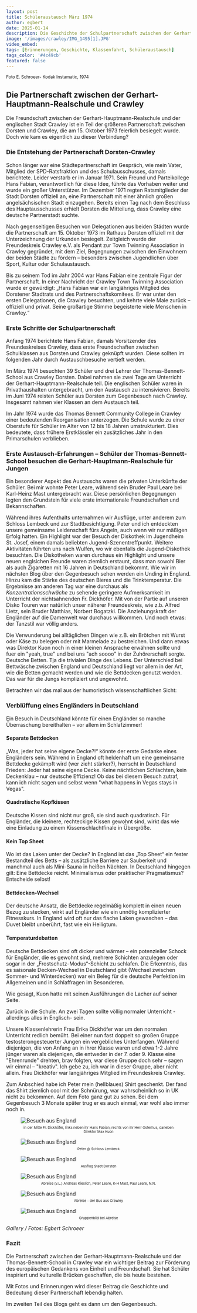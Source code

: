 ```yaml
---
layout: post
title: Schüleraustausch März 1974
author: egbert
date: 2025-01-14
description: Die Geschichte der Schulpartnerschaft zwischen der Gerhart-Hauptmann-Realschule in Dorsten und der Thomas-Bennett-School in Crawley, England.
image: '/images/crawley/IMG_1495[1].JPG'
video_embed: 
tags: [Erinnerungen, Geschichte, Klassenfahrt, Schüleraustausch]
tags_color: '#4c49cb'
featured: false
---
```


<small> Foto E. Schroeer- Kodak Instamatic, 1974 </small>


## Die Partnerschaft zwischen der Gerhart-Hauptmann-Realschule und Crawley

Die Freundschaft zwischen der Gerhart-Hauptmann-Realschule und der englischen Stadt Crawley ist ein Teil der größeren Partnerschaft zwischen Dorsten und Crawley, die am 15. Oktober 1973 feierlich besiegelt wurde. Doch wie kam es eigentlich zu dieser Verbindung?

### Die Entstehung der Partnerschaft Dorsten-Crawley

Schon länger war eine Städtepartnerschaft im Gespräch, wie mein Vater, Mitglied der SPD-Ratsfraktion und des Schulausschusses, damals berichtete. Leider verstarb er im Januar 1971. Sein Freund und Parteikollege Hans Fabian, verantwortlich für diese Idee, führte das Vorhaben weiter und wurde ein großer Unterstützer. Im Dezember 1971 regten Ratsmitglieder der Stadt Dorsten offiziell an, eine Partnerschaft mit einer ähnlich großen angelsächsischen Stadt einzugehen. Bereits einen Tag nach dem Beschluss des Hauptausschusses erhielt Dorsten die Mitteilung, dass Crawley eine deutsche Partnerstadt suchte.

Nach gegenseitigen Besuchen von Delegationen aus beiden Städten wurde die Partnerschaft am 15. Oktober 1973 im Rathaus Dorsten offiziell mit der Unterzeichnung der Urkunden besiegelt. Zeitgleich wurde der Freundeskreis Crawley e.V. als Pendant zur Town Twinning Association in Crawley gegründet, mit dem Ziel, Begegnungen zwischen den Einwohnern der beiden Städte zu fördern – besonders zwischen Jugendlichen über Sport, Kultur oder Schulaustausch.

Bis zu seinem Tod im Jahr 2004 war Hans Fabian eine zentrale Figur der Partnerschaft. In einer Nachricht der Crawley Town Twinning Association wurde er gewürdigt: „Hans Fabian war ein langjähriges Mitglied des Dorstener Stadtrats und des Partnerschaftskomitees. Er war unter den ersten Delegationen, die Crawley besuchten, und kehrte viele Male zurück – offiziell und privat. Seine großartige Stimme begeisterte viele Menschen in Crawley.“

### Erste Schritte der Schulpartnerschaft

Anfang 1974 berichtete Hans Fabian, damals Vorsitzender des Freundeskreises Crawley, dass erste Freundschaften zwischen Schulklassen aus Dorsten und Crawley geknüpft wurden. Diese sollten im folgenden Jahr durch Austauschbesuche vertieft werden.

Im März 1974 besuchten 39 Schüler und drei Lehrer der Thomas-Bennett-School aus Crawley Dorsten. Dabei nahmen sie zwei Tage am Unterricht der Gerhart-Hauptmann-Realschule teil. Die englischen Schüler waren in Privathaushalten untergebracht, um den Austausch zu intensivieren. Bereits im Juni 1974 reisten Schüler aus Dorsten zum Gegenbesuch nach Crawley. Insgesamt nahmen vier Klassen an dem Austausch teil.

Im Jahr 1974 wurde das Thomas Bennett Community College in Crawley einer bedeutenden Reorganisation unterzogen. Die Schule wurde zu einer Oberstufe für Schüler im Alter von 12 bis 18 Jahren umstrukturiert. Dies bedeutete, dass frühere Erstklässler ein zusätzliches Jahr in den Primarschulen verblieben.

### Erste Austausch-Erfahrungen – Schüler der Thomas-Bennett-School besuchen die Gerhart-Hauptmann-Realschule für Jungen

Ein besonderer Aspekt des Austauschs waren die privaten Unterkünfte der Schüler. Bei mir wohnte Peter Leare, während sein Bruder Paul Leare bei Karl-Heinz Mast untergebracht war. Diese persönlichen Begegnungen legten den Grundstein für viele erste internationale Freundschaften und Bekannschaften.

Während ihres Aufenthalts unternahmen wir Ausflüge, unter anderem zum Schloss Lembeck und zur Stadtbesichtigung. Peter und ich entdeckten unsere gemeinsame Leidenschaft fürs Angeln, auch wenn wir nur mäßigen Erfolg hatten. Ein Highlight war der Besuch der Diskothek im Jugendheim St. Josef, einem damals beliebten Jugend-Szenentreffpunkt. Weitere Aktivitäten führten uns nach Wulfen, wo wir ebenfalls die Jugend-Diskothek besuchten.
Die Diskotheken waren durchaus ein Highlight und unsere neuen englsichen Freunde waren ziemlich erstaunt, dass man sowohl Bier als auch Zigaretten mit 16 Jahren in Deutschland bekommt.
Wie wir im nächsten Blog über den Gegenbesuch sehen werden ein Unding in England. Hinzu kam die Stärke des deutschen Bieres und die Trinktemperatur.
Die Ergebnisse am anderen Tag war eine durchaus als *Konzentrationsschwäche* zu sehende geringere Aufmerksamkeit im Unterricht der nichtsahnenden Fr. Dickhöfer.
Mit von der Partie auf unseren Disko Touren war natürlich unser näherer Freundeskreis, wie z.b. Alfred Lietz, sein Bruder Matthias, Norbert Bogatzki.
Die Anziehungskraft der Engländer auf die Damenwelt war durchaus willkommen.
Und noch etwas: der Tanzstil war völlig anders.

Die Verwunderung bei alltäglichen Dingen wie z.B. ein Brötchen mit Wurst oder Käse zu belegen oder mit Marmelade zu bestreichen. 
Und dann etwas was Direktor Kuon noch in einer kleinen Ansprache erwähnen sollte und fuer ein "yeah, true" und bei uns "ach soooo" in der Zuhörerschaft sorgte.
Deutsche Betten. Tja die trivialen Dinge des Lebens.
Der Unterschied bei Bettwäsche zwischen England und Deutschland liegt vor allem in der Art, wie die Betten gemacht werden und wie die Bettdecken genutzt werden.
Das war für die Jungs kompliziert und ungewohnt.

Betrachten wir das mal aus der humoristisch wissenschaftlichen Sicht:

### Verblüffung eines Engländers in Deutschland

Ein Besuch in Deutschland könnte für einen Engländer so manche Überraschung bereithalten – vor allem im Schlafzimmer!

#### Separate Bettdecken  
„Was, jeder hat seine eigene Decke?!“ könnte der erste Gedanke eines Engländers sein. Während in England oft heldenhaft um eine gemeinsame Bettdecke gekämpft wird (wer zieht stärker?), herrscht in Deutschland Frieden: Jeder hat seine eigene Decke. Keine nächtlichen Schlachten, kein Deckenklau – nur deutsche Effizienz!
Ob das bei diesem Besuch zutraf, kann ich nicht sagen und selbst wenn "what happens in Vegas stays in Vegas".

#### Quadratische Kopfkissen  
Deutsche Kissen sind nicht nur groß, sie sind auch quadratisch. Für Engländer, die kleinere, rechteckige Kissen gewohnt sind, wirkt das wie eine Einladung zu einem Kissenschlachtfinale in Übergröße.

#### Kein Top Sheet  
Wo ist das Laken unter der Decke? In England ist das „Top Sheet“ ein fester Bestandteil des Betts – als zusätzliche Barriere zur Sauberkeit und manchmal auch als Mini-Sauna in heißen Nächten. In Deutschland hingegen gilt: Eine Bettdecke reicht. Minimalismus oder praktischer Pragmatismus? Entscheide selbst!

#### Bettdecken-Wechsel  
Der deutsche Ansatz, die Bettdecke regelmäßig komplett in einen neuen Bezug zu stecken, wirkt auf Engländer wie ein unnötig komplizierter Fitnesskurs. In England wird oft nur das flache Laken gewaschen – das Duvet bleibt unberührt, fast wie ein Heiligtum.

#### Temperaturdebatten
Deutsche Bettdecken sind oft dicker und wärmer – ein potenzieller Schock für Engländer, die es gewohnt sind, mehrere Schichten anzulegen oder sogar in der „Frostschutz-Modus“-Schicht zu schlafen.
Die Erkenntnis, das es saisonale Decken-Wechsel in Deutschland gibt (Wechsel zwischen Sommer- und Winterdecken) war ein Beleg für die deutsche Perfektion im Allgemeinen und in Schlaffragen im Besonderen.

Wie gesagt, Kuon hatte mit seinen Ausführungen die Lacher auf seiner Seite.

Zurück in die Schule. An zwei Tagen sollte völlig normaler Unterricht - allerdings alles in Englisch- sein.

Unsere Klassenlehrerin Frau Erika Dickhöfer war um den normalen Unterricht redlich bemüht. Bei einer nun fast doppelt so großen Gruppe testosterongesteuerter Jungen ein vergebliches Unterfangen. Während diejenigen, die von Anfang an in ihrer Klasse waren und etwa 1-2 Jahre jünger waren als diejenigen, die entweder in der 7. oder 9. Klasse eine "Ehrenrunde" drehten, brav folgten, war diese Gruppe doch sehr – sagen wir einmal – "kreativ". Ich gebe zu, ich war in dieser Gruppe, aber nicht allein.
Frau Dickhöfer war langjähriges Mitglied im Freundeskreis Crawley.

Zum Anbschied habe ich Peter mein (hellblaues) Shirt geschenkt. Der fand das Shirt ziemlich cool mit der Schnürung, war wahrscheinlich so in UK nicht zu bekommen. Auf dem Foto ganz gut zu sehen.
Bei dem Gegenbesuch 3 Monate später trug er es auch einmal, war wohl also immer noch in.

<div class="gallery-box">
  <div class="gallery gallery--post">
    <figure>
      <img src="/images/Crawley/IMG_1531[1] edited.JPG" loading="lazy" alt="Besuch aus England">
      <figcaption style="text-align: center; font-size: 0.8em; margin-top: 5px;"><small>in der Mitte Fr. Dickhöfer, links neben ihr Hans Fabian, rechts von ihr Herr Osterhus, daneben Direktor Max Kuon</small></figcaption>
    </figure>
    <figure>
      <img src="/images/Crawley/IMG_1524[1] edited.jpg" loading="lazy" alt="Besuch aus England">
      <figcaption style="text-align: center; font-size: 0.8em; margin-top: 5px;"><small>Peter @ Schloss Lembeck</small></figcaption>
    </figure>
    <figure>
      <img src="/images/Crawley/IMG_1526[1] edited.JPG" loading="lazy" alt="Besuch aus England">
      <figcaption style="text-align: center; font-size: 0.8em; margin-top: 5px;"><small>Ausflug Stadt Dorsten</small></figcaption>
    </figure>
    <figure>
      <img src="/images/Crawley/IMG_1494[1] edited.jpg" loading="lazy" alt="Besuch aus England">
      <figcaption style="text-align: center; font-size: 0.8em; margin-top: 5px;"><small>Abreise (v.L.) Andreas Kieslich, Peter Leare, K-H Mast, Paul Leare, N.N.</small></figcaption>
    </figure>
    <figure>
      <img src="/images/Crawley/IMG_1495[1].JPG" loading="lazy" alt="Besuch aus England">
      <figcaption style="text-align: center; font-size: 0.8em; margin-top: 5px;"><small>Abreise - der Bus aus Crawley</small></figcaption>
    </figure>
    <figure>
      <img src="/images/Crawley/IMG_1530[1] edited.jpg" loading="lazy" alt="Besuch aus England">
      <figcaption style="text-align: center; font-size: 0.8em; margin-top: 5px;"><small>Gruppenbild bei Abreise</small></figcaption>
    </figure>
  </div>
  <em>Gallery / <a target="_blank">Fotos: Egbert Schroeer</a></em>
</div>



### Fazit

Die Partnerschaft zwischen der Gerhart-Hauptmann-Realschule und der Thomas-Bennett-School in Crawley war ein wichtiger Beitrag zur Förderung des europäischen Gedankens von Einheit und Freundschaft. Sie hat Schüler inspiriert und kulturelle Brücken geschaffen, die bis heute bestehen.

Mit Fotos und Erinnerungen wird dieser Beitrag die Geschichte und Bedeutung dieser Partnerschaft lebendig halten.

Im zweiten Teil des Blogs geht es dann um den Gegenbesuch.
